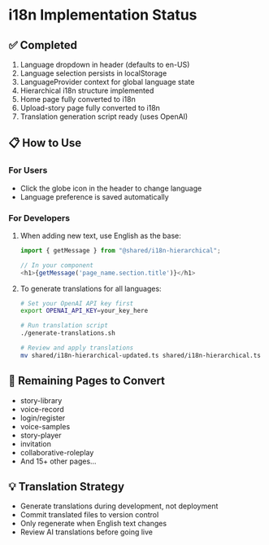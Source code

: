 # i18n Implementation Status

## ✅ Completed
1. Language dropdown in header (defaults to en-US)
2. Language selection persists in localStorage
3. LanguageProvider context for global language state
4. Hierarchical i18n structure implemented
5. Home page fully converted to i18n
6. Upload-story page fully converted to i18n
7. Translation generation script ready (uses OpenAI)

## 📋 How to Use

### For Users
- Click the globe icon in the header to change language
- Language preference is saved automatically

### For Developers
1. When adding new text, use English as the base:
   ```typescript
   import { getMessage } from "@shared/i18n-hierarchical";
   
   // In your component
   <h1>{getMessage('page_name.section.title')}</h1>
   ```

2. To generate translations for all languages:
   ```bash
   # Set your OpenAI API key first
   export OPENAI_API_KEY=your_key_here
   
   # Run translation script
   ./generate-translations.sh
   
   # Review and apply translations
   mv shared/i18n-hierarchical-updated.ts shared/i18n-hierarchical.ts
   ```

## 🔄 Remaining Pages to Convert
- story-library
- voice-record  
- login/register
- voice-samples
- story-player
- invitation
- collaborative-roleplay
- And 15+ other pages...

## 💡 Translation Strategy
- Generate translations during development, not deployment
- Commit translated files to version control
- Only regenerate when English text changes
- Review AI translations before going live